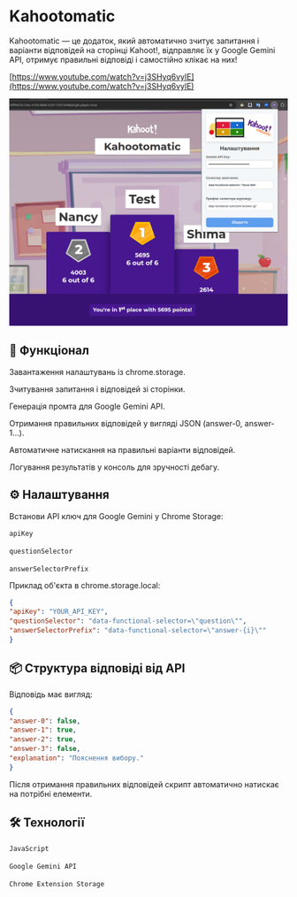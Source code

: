 # Kahootomatic

Kahootomatic — це додаток, який автоматично зчитує запитання і варіанти відповідей на сторінці Kahoot!, відправляє їх у Google Gemini API, отримує правильні відповіді і самостійно клікає на них!

[https://www.youtube.com/watch?v=j3SHyq6vylE](https://www.youtube.com/watch?v=j3SHyq6vylE)

<img src="/images/readme.png" alt="Kahootomatic Demo" width="800"/>

## 🚀 Функціонал
Завантаження налаштувань із chrome.storage.

Зчитування запитання і відповідей зі сторінки.

Генерація промта для Google Gemini API.

Отримання правильних відповідей у вигляді JSON (answer-0, answer-1...).

Автоматичне натискання на правильні варіанти відповідей.

Логування результатів у консоль для зручності дебагу.

## ⚙️ Налаштування
Встанови API ключ для Google Gemini у Chrome Storage:

```
apiKey

questionSelector

answerSelectorPrefix
```


Приклад об'єкта в chrome.storage.local:

```json
{
"apiKey": "YOUR_API_KEY",
"questionSelector": "data-functional-selector=\"question\"",
"answerSelectorPrefix": "data-functional-selector=\"answer-{i}\""
}
```

## 📦 Структура відповіді від API
Відповідь має вигляд:

```json
{
"answer-0": false,
"answer-1": true,
"answer-2": true,
"answer-3": false,
"explanation": "Пояснення вибору."
}
```

Після отримання правильних відповідей скрипт автоматично натискає на потрібні елементи.

## 🛠 Технології
```
JavaScript

Google Gemini API

Chrome Extension Storage
```
